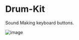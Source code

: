 # Drum-Kit
Sound Making keyboard buttons.


![image](https://user-images.githubusercontent.com/93362760/143031957-c3cfa8c2-c0f8-46ae-9e96-c1be21628005.png)
